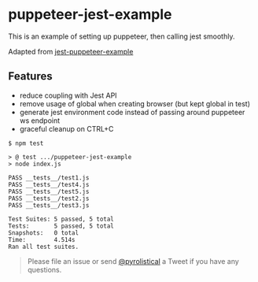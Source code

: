 # puppeteer-jest-example

This is an example of setting up puppeteer, then calling jest smoothly.

Adapted from [jest-puppeteer-example](https://github.com/xfumihiro/jest-puppeteer-example)

## Features
 * reduce coupling with Jest API
 * remove usage of global when creating browser (but kept global in test)
 * generate jest environment code instead of passing around puppeteer ws endpoint
 * graceful cleanup on CTRL+C

```
$ npm test

> @ test .../puppeteer-jest-example
> node index.js

PASS __tests__/test1.js
PASS __tests__/test4.js
PASS __tests__/test5.js
PASS __tests__/test2.js
PASS __tests__/test3.js

Test Suites: 5 passed, 5 total
Tests:       5 passed, 5 total
Snapshots:   0 total
Time:        4.514s
Ran all test suites.
```

> Please file an issue or send [@pyrolistical](https://twitter.com/pyroistical) a Tweet if you have any questions.
